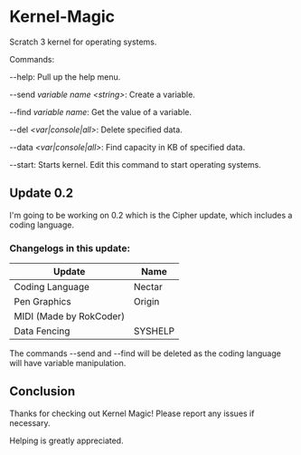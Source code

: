 # Kernel-Magic
Scratch 3 kernel for operating systems.

Commands:

--help: Pull up the help menu.

--send *variable name* *&lt;string&gt;*: Create a variable. 

--find *variable name*: Get the value of a variable.

--del *&lt;var|console|all&gt;*: Delete specified data.

--data *&lt;var|console|all&gt;*: Find capacity in KB of specified data.

--start: Starts kernel. Edit this command to start operating systems.

## Update 0.2

I'm going to be working on 0.2 which is the Cipher update, which includes a coding language.

### Changelogs in this update:

| Update                  | Name    |
|-------------------------|---------|
| Coding Language         | Nectar  |
| Pen Graphics            | Origin  |
| MIDI (Made by RokCoder) |         |
| Data Fencing            | SYSHELP |

The commands --send and --find will be deleted as the coding language will have variable manipulation.

## Conclusion

Thanks for checking out Kernel Magic! Please report any issues if necessary.

Helping is greatly appreciated.
